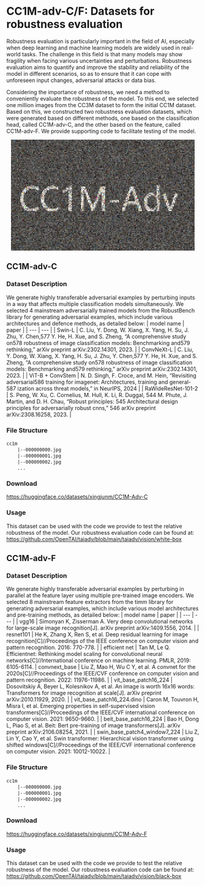 # CC1M-adv-C/F: Datasets for robustness evaluation

Robustness evaluation is particularly important in the field of AI, especially when deep learning and machine learning models are widely used in real-world tasks. The challenge in this field is that many models may show fragility when facing various uncertainties and perturbations. Robustness evaluation aims to quantify and improve the stability and reliability of the model in different scenarios, so as to ensure that it can cope with unforeseen input changes, adversarial attacks or data bias.

Considering the importance of robustness, we need a method to conveniently evaluate the robustness of the model. To this end, we selected one million images from the CC3M dataset to form the initial CC1M dataset. Based on this, we constructed two robustness evaluation datasets, which were generated based on different methods, one based on the classification head, called CC1M-adv-C, and the other based on the feature, called CC1M-adv-F. We provide supporting code to facilitate testing of the model.

<p align="center">
<img src="./cc1m.jpg"  width="480px" height="290px" alt="CC1M-adv" title="CC1M-adv" align="center"></img>
</p>

## CC1M-adv-C
### Dataset Description
We generate highly transferable adversarial examples by perturbing inputs in a way that affects multiple classification models simultaneously.
We selected 4 mainstream adversarially trained models from the RobustBench library for generating adversarial examples, which include various architectures and defence methods, as detailed below:
| model name | paper |
| --- | --- |
| Swin-L | C. Liu, Y. Dong, W. Xiang, X. Yang, H. Su, J. Zhu, Y. Chen,577
Y. He, H. Xue, and S. Zheng, “A comprehensive study on578
robustness of image classification models: Benchmarking and579
rethinking,” arXiv preprint arXiv:2302.14301, 2023. |
| ConvNeXt-L | C. Liu, Y. Dong, W. Xiang, X. Yang, H. Su, J. Zhu, Y. Chen,577
Y. He, H. Xue, and S. Zheng, “A comprehensive study on578
robustness of image classification models: Benchmarking and579
rethinking,” arXiv preprint arXiv:2302.14301, 2023. |
| ViT-B + ConvStem | N. D. Singh, F. Croce, and M. Hein, “Revisiting adversarial586
training for imagenet: Architectures, training and general-587
ization across threat models,” in NeurIPS, 2024 |
| RaWideResNet-101-2 | S. Peng, W. Xu, C. Cornelius, M. Hull, K. Li, R. Duggal, 544
M. Phute, J. Martin, and D. H. Chau, “Robust principles: 545
Architectural design principles for adversarially robust cnns,” 546
arXiv preprint arXiv:2308.16258, 2023. |


### File Structure

```
cc1m
    |--000000000.jpg
    |--000000001.jpg
    |--000000002.jpg
    ...
```

### Download
https://huggingface.co/datasets/xingjunm/CC1M-Adv-C

### Usage
This dataset can be used with the code we provide to test the relative robustness of the model.
Our robustness evaluation code can be found at: https://github.com/OpenTAI/taiadv/blob/main/taiadv/vision/white-box


## CC1M-adv-F
### Dataset Description
We generate highly transferable adversarial examples by perturbing in parallel at the feature layer using multiple pre-trained image encoders.
We selected 8 mainstream feature extractors from the timm library for generating adversarial examples, which include various model architectures and pre-training methods, as detailed below:
| model name | paper |
| --- | --- |
| vgg16 | Simonyan K, Zisserman A. Very deep convolutional networks for large-scale image recognition[J]. arXiv preprint arXiv:1409.1556, 2014. |
| resnet101 | He K, Zhang X, Ren S, et al. Deep residual learning for image recognition[C]//Proceedings of the IEEE conference on computer vision and pattern recognition. 2016: 770-778. |
| efficient net | Tan M, Le Q. Efficientnet: Rethinking model scaling for convolutional neural networks[C]//International conference on machine learning. PMLR, 2019: 6105-6114.
| convnext_base | Liu Z, Mao H, Wu C Y, et al. A convnet for the 2020s[C]//Proceedings of the IEEE/CVF conference on computer vision and pattern recognition. 2022: 11976-11986. |
| vit_base_patch16_224 | Dosovitskiy A, Beyer L, Kolesnikov A, et al. An image is worth 16x16 words: Transformers for image recognition at scale[J]. arXiv preprint arXiv:2010.11929, 2020. |
| vit_base_patch16_224.dino | Caron M, Touvron H, Misra I, et al. Emerging properties in self-supervised vision transformers[C]//Proceedings of the IEEE/CVF international conference on computer vision. 2021: 9650-9660. |
| beit_base_patch16_224 | Bao H, Dong L, Piao S, et al. Beit: Bert pre-training of image transformers[J]. arXiv preprint arXiv:2106.08254, 2021. |
| swin_base_patch4_window7_224 | Liu Z, Lin Y, Cao Y, et al. Swin transformer: Hierarchical vision transformer using shifted windows[C]//Proceedings of the IEEE/CVF international conference on computer vision. 2021: 10012-10022. |


### File Structure

```
cc1m
    |--000000000.jpg
    |--000000001.jpg
    |--000000002.jpg
    ...
```

### Download
https://huggingface.co/datasets/xingjunm/CC1M-Adv-F

### Usage
This dataset can be used with the code we provide to test the relative robustness of the model.
Our robustness evaluation code can be found at: https://github.com/OpenTAI/taiadv/blob/main/taiadv/vision/black-box
